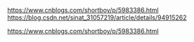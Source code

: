 https://www.cnblogs.com/shortboy/p/5983386.html
https://blog.csdn.net/sinat_31057219/article/details/94915262

https://www.cnblogs.com/shortboy/p/5983386.html